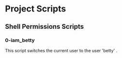 # Project Scripts
## Shell Permissions Scripts
### 0-iam_betty
This script switches the current user to the user 'betty' .

